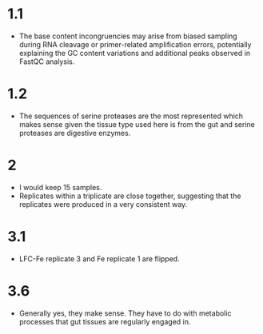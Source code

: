 # 1.1
- The base content incongruencies may arise from biased sampling during RNA cleavage or primer-related amplification errors, potentially explaining the GC content variations and additional peaks observed in FastQC analysis.

# 1.2
- The sequences of serine proteases are the most represented which makes sense given the tissue type used here is from the gut and serine proteases are digestive enzymes.

# 2
- I would keep 15 samples.
- Replicates within a triplicate are close together, suggesting that the replicates were produced in a very consistent way.

# 3.1 
- LFC-Fe replicate 3 and Fe replicate 1 are flipped.

# 3.6 
- Generally yes, they make sense. They have to do with metabolic processes that gut tissues are regularly engaged in.